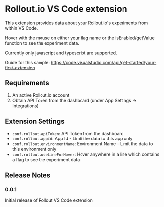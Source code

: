 # Rollout.io VS Code extension

This extension provides data about your Rollout.io's experiments from within VS Code.

Hover with the mouse on either your flag name or the isEnabled/getValue function to see the experiment data.

Currently only javascript and typescript are supported.

Guide for this sample: https://code.visualstudio.com/api/get-started/your-first-extension.

## Requirements

1. An active Rollout.io account
2. Obtain API Token from the dashboard (under App Settings -> Integrations)

## Extension Settings

* `conf.rollout.apiToken`: API Token from the dashboard
* `conf.rollout.appId`: App Id - Limit the data to this app only 
* `conf.rollout.environmentName`: Environment Name - Limit the data to this environment only
* `conf.rollout.useLineForHover`: Hover anywhere in a line which contains a flag to see the experiment data

## Release Notes

### 0.0.1

Initial release of Rollout VS Code extension
